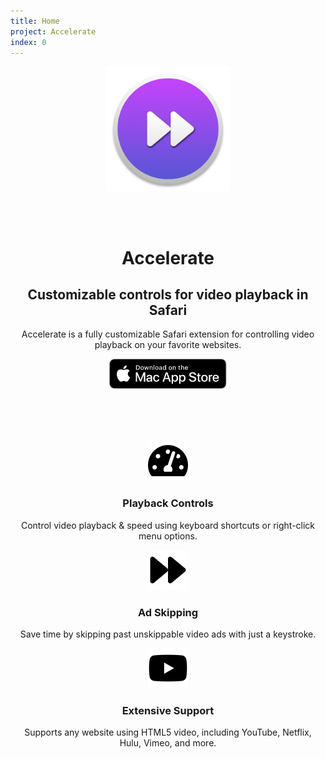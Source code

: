 ```yaml
---
title: Home
project: Accelerate
index: 0
---
```


<style>
  .hero {
    display: grid;
    grid-template-columns: repeat(12, 1fr);
    align-items: center;
  }

  .product-img {
    grid-column: span 6;
    width: 70%;
  }

  .product-info {
    grid-column: span 6;
  }

  .product-features {
    display: grid;
    margin-top: 80px;
    grid-template-columns: repeat(3, 1fr);
  }

  .product-feature {
    padding: 0 10px;
      text-align: center;
  }

  .product-feature > img {
    width: 64px;
  }

  @media screen and (max-width: 1024px) {
    .product-img {
      grid-column: span 12;
      width: 200px;
      margin: 0 auto 50px;
    }

    .product-info {
      grid-column: span 12;
      text-align: center;
    }

    .product-feature {
      grid-column: span 12;
    }
  }
</style>

<div class="hero">
  <img class="product-img" src="../../../images/accelerate/accelerate.png">
  <div class="product-info">
    <h1>Accelerate</h1>
    <h2>Customizable controls for video playback in Safari</h2> 
    <p>
      Accelerate is a fully customizable Safari extension for controlling video playback on your favorite websites.
    </p>
    <a href="https://itunes.apple.com/us/app/accelerate-for-safari/id1459809092?mt=12">
      <img height="48px" src="../../../images/macappstore_black.svg" alt="download">
    </a>
  </div>
</div>

<div class="product-features">
  <div class="product-feature">
    <img src="../../../images/accelerate/speed.svg" alt="speed">
    <h3>Playback Controls</h3>
    <p>Control video playback & speed using keyboard shortcuts or right-click menu options.</p>
  </div>
  <div class="product-feature">
    <img src="../../../images/accelerate/skip.svg" alt="speed">
    <h3>Ad Skipping</h3>
    <p>Save time by skipping past unskippable video ads with just a keystroke.</p>
  </div>
  <div class="product-feature">
    <img src="../../../images/accelerate/youtube.svg" alt="speed">
    <h3>Extensive Support</h3>
    <p>Supports any website using HTML5 video, including YouTube, Netflix, Hulu, Vimeo, and more.</p>
  </div>
</div>
